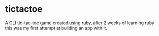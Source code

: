 # tictactoe
A CLI tic-tac-toe game created using ruby, after 2 weeks of learning ruby this was my first attempt at building an app with it.

